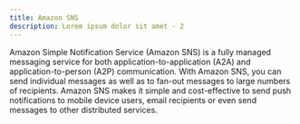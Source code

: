 ```yaml
---
title: Amazon SNS
description: Lorem ipsum dolor sit amet - 2
---
```


Amazon Simple Notification Service (Amazon SNS) is a fully managed messaging service for both application-to-application (A2A) and application-to-person (A2P) communication. With Amazon SNS, you can send individual messages as well as to fan-out messages to large numbers of recipients. Amazon SNS makes it simple and cost-effective to send push notifications to mobile device users, email recipients or even send messages to other distributed services.